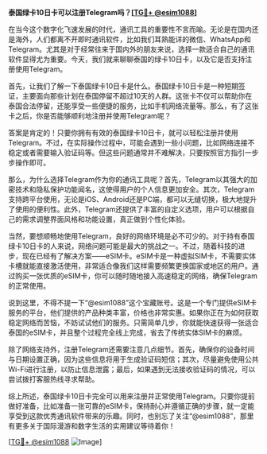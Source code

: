 **泰国绿卡10日卡可以注册Telegram吗？[[TG💪+ @esim1088](https://t.me/s/esim1088)]**

在当今这个数字化飞速发展的时代，通讯工具的重要性不言而喻。无论是在国内还是海外，人们都离不开即时通讯软件，比如我们耳熟能详的微信、WhatsApp和Telegram。尤其是对于经常往来于国内外的朋友来说，选择一款适合自己的通讯软件显得尤为重要。今天，我们就来聊聊泰国的绿卡10日卡，以及它是否支持注册使用Telegram。

首先，让我们了解一下泰国绿卡10日卡是什么。泰国绿卡10日卡是一种短期签证，主要面向那些计划在泰国停留不超过10天的人群。这张卡不仅可以帮助你在泰国合法停留，还能享受一些便捷的服务，比如手机网络流量等。那么，有了这张卡之后，你是否能够顺利地注册并使用Telegram呢？

答案是肯定的！只要你拥有有效的泰国绿卡10日卡，就可以轻松注册并使用Telegram。不过，在实际操作过程中，可能会遇到一些小问题，比如网络连接不稳定或者需要输入验证码等。但这些问题通常并不难解决，只要按照官方指引一步步操作即可。

那么，为什么选择Telegram作为你的通讯工具呢？首先，Telegram以其强大的加密技术和隐私保护功能闻名，这使得用户的个人信息更加安全。其次，Telegram支持跨平台使用，无论是iOS、Android还是PC端，都可以无缝切换，极大地提升了使用的便利性。此外，Telegram还提供了丰富的自定义选项，用户可以根据自己的需求调整界面风格和功能设置，真正做到个性化体验。

当然，要想顺畅地使用Telegram，良好的网络环境是必不可少的。对于持有泰国绿卡10日卡的人来说，网络问题可能是最大的挑战之一。不过，随着科技的进步，现在已经有了解决方案——eSIM卡。eSIM卡是一种虚拟SIM卡，不需要实体卡槽就能直接激活使用，非常适合像我们这样需要频繁更换国家或地区的用户。通过购买一张优质的eSIM卡，你可以随时随地接入高速稳定的网络，确保Telegram的正常使用。

说到这里，不得不提一下“@esim1088”这个宝藏账号。这是一个专门提供eSIM卡服务的平台，他们提供的产品种类丰富，价格也非常实惠。如果你正在为如何获取稳定网络而苦恼，不妨试试他们的服务。只需简单几步，你就能快速获得一张适合泰国的eSIM卡，并且整个过程完全线上完成，省去了传统实体SIM卡的麻烦。

除了网络支持外，注册Telegram还需要注意几点细节。首先，确保你的设备时间与日期设置正确，因为这些信息将用于生成验证码短信；其次，尽量避免使用公共Wi-Fi进行注册，以防止信息泄露；最后，如果遇到无法接收验证码的情况，可以尝试拨打客服热线寻求帮助。

综上所述，泰国绿卡10日卡完全可以用来注册并正常使用Telegram。只要你提前做好准备，比如准备一张可靠的eSIM卡，保持耐心并遵循正确的步骤，就一定能享受到这款优秀通讯软件带来的乐趣。同时，也别忘了关注“@esim1088”，那里有更多关于国际漫游和数字生活的实用建议等待着你！

[[TG💪+ @esim1088](https://t.me/s/esim1088) ![Image](https://i.postimg.cc/4NQfJmqS/Snipaste-2025-05-13-00-14-12.png)]